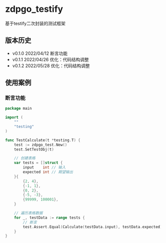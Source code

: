 # zdpgo_testify
基于testify二次封装的测试框架

## 版本历史
- v0.1.0 2022/04/12  断言功能
- v0.1.1 2022/04/26  优化：代码结构调整
- v0.1.2 2022/05/28  优化：代码结构调整

## 使用案例
### 断言功能
```go
package main

import (
	""
	"testing"
)

func TestCalculate(t *testing.T) {
	test := zdpgo_test.New()
	test.SetTestObj(t)

	// 创建表格
	var tests = []struct {
		input    int // 输入
		expected int // 期望输出
	}{
		{2, 4},
		{-1, 1},
		{0, 2},
		{-5, -3},
		{99999, 100001},
	}

	// 遍历表格数据
	for _, testData := range tests {
		// 断言
		test.Assert.Equal(Calculate(testData.input), testData.expected)
	}
}
```